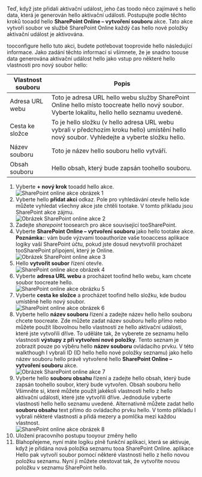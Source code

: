 Teď, když jste přidali aktivační událost, jeho čas toodo něco zajímavé s hello data, která je generován hello aktivační události. Postupujte podle těchto kroků tooadd hello **SharePoint Online – vytvoření souboru** akce. Tato akce vytvoří soubor ve službě SharePoint Online každý čas hello nové položky aktivační událost je aktivována. 

tooconfigure hello tuto akci, budete potřebovat tooprovide hello následující informace. Jako zadání těchto informací si všimnete, že je snadno toouse data generována aktivační událost hello jako vstup pro některé hello vlastnosti pro nový soubor hello:

| Vlastnost souboru | Popis |
| --- | --- |
| Adresa URL webu |Toto je adresa URL hello webu služby SharePoint Online hello místo toocreate hello nový soubor. Vyberte lokalitu, hello hello seznamu uvedené. |
| Cesta ke složce |To je hello složku (v hello adresa URL webu vybrali v předchozím kroku hello) umístění hello nový soubor. Vyhledejte a vyberte složku hello. |
| Název souboru |Toto je název hello souboru hello vytváří. |
| Obsah souboru |Hello obsah, který bude zapsán toohello souboru. |

1. Vyberte **+ nový krok** tooadd hello akce.  
   ![SharePoint online akce obrázek 1](./media/connectors-create-api-sharepointonline/action-1.png)  
2. Vyberte hello **přidat akci** odkaz. Pole pro vyhledávání otevře hello kde můžete vyhledat všechny akce jste chtěli tootake. V tomto příkladu jsou SharePoint akce zájmu.    
   ![Obrázek SharePoint online akce 2](./media/connectors-create-api-sharepointonline/action-2.png)    
3. Zadejte *sharepoint* toosearch pro akce související tooSharePoint.
4. Vyberte **SharePoint Online – vytvoření souboru** jako hello tootake akce.   **Poznámka:**: vám bude výzvami tooauthorize vaše tooaccess aplikace logiky vaší SharePoint účtu, pokud jste dosud nevytvořili procházet tooSharePoint připojení, který je Online.    
   ![Obrázek SharePoint online akce 3](./media/connectors-create-api-sharepointonline/action-3.png)    
5. Hello **vytvořit soubor** řízení otevře.   
   ![SharePoint online akce obrázek 4](./media/connectors-create-api-sharepointonline/action-4.png)     
6. Vyberte **adresa URL webu** a procházet toofind hello webu, kam chcete soubor toocreate hello.     
   ![SharePoint online akce obrázku 5](./media/connectors-create-api-sharepointonline/action-5.png)  
7. Vyberte **cesta ke složce** a procházet toofind hello složku, kde budou umístěné hello nový soubor.  
   ![SharePoint online akce obrázek 6](./media/connectors-create-api-sharepointonline/action-6.png)  
8. Vyberte hello **název souboru** řízení a zadejte název hello hello souboru chcete toocreate. Zde můžete zadat název souboru hello přímo nebo můžete použít libovolnou hello vlastností ze hello aktivační události, které jste vytvořili dříve. To uděláte tak, že vyberete ze seznamu hello vlastnosti **výstupy z při vytvoření nové položky**. Tento seznam je zobrazit pouze po výběru hello **název souboru** ovládacího prvku. V této walkthough I vybrali ID (ID hello hello nové položky seznamu) jako hello název souboru hello právě vytvořené hello **SharePoint Online – vytvoření souboru** akce.    
   ![Obrázek SharePoint online akce 7](./media/connectors-create-api-sharepointonline/action-7.png)  
9. Vyberte hello **souboru obsahu** řízení a zadejte hello obsah, který bude zapsán toohello soubor, který bude vytvořen. Obsah souboru hello Všimněte si, které můžete použít jakékoli vlastnosti hello z hello aktivační události, které jste vytvořili dříve. Jednoduše vyberte vlastnosti hello hello seznamu uvedené. Alternativně můžete zadat hello **souboru obsahu** text přímo do ovládacího prvku hello. V tomto příkladu I vybrali některé vlastnosti a přidá mezery a pomlčka mezi každou vlastnost.        
   ![SharePoint online akce obrázek 8](./media/connectors-create-api-sharepointonline/action-8.png)  
10. Uložení pracovního postupu tooyour změny hello  
11. Blahopřejeme, nyní máte logiku plně funkční aplikaci, která se aktivuje, když je přidána nová položka seznamu tooa SharePoint Online. aplikace Hello pak vytvoří soubor pomocí některé vlastnosti hello z hello novou položku seznamu.  Nyní ji můžete otestovat tak, že vytvoříte novou položku v seznamu SharePoint hello. 

